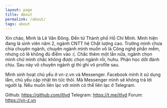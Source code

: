 ```yaml
---
layout: page
title: About
permalink: /about/
tags: about
---
```


Xin chào, Mình là Lê Văn Đông. Đến từ Thành phố Hồ Chí Minh. Mình hiện đang là sinh viên năm 2, ngành CNTT hệ Chất lượng cao. Trường mình chưa chia chuyên ngành, chuyên ngành mình muốn vô là Công nghệ phần mềm, nhưng có lẽ không đủ điểm vào :(. Chắc thêm một lần nữa, ngành chọn mình chứ mình chắc không được chọn ngành rồi, huhu. Phận học dốt đành chịu. Sau này vô chuyên ngành gì thì ghi vô profile sau.

Mình sinh hoạt chủ yếu ở vn-z.vn và Messenger. Facebook mình ít sử dụng lắm, chủ yếu cập nhật tin tức thôi. Mà Messenger mình sẽ không trả lời người lạ. Nếu muốn liên lạc với mình có thể liên lạc ở Telegram.

Github: https://github.com/itlvd
Telegram: https://t.me/itlvd
Forum: https://vn-z.vn
